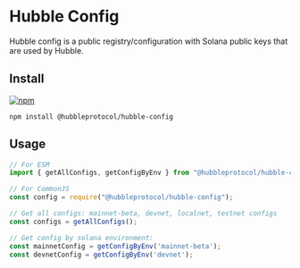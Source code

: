 # Hubble Config

Hubble config is a public registry/configuration with Solana public keys that are used by Hubble.

## Install

[![npm](https://img.shields.io/npm/v/@hubbleprotocol/hubble-config)](https://www.npmjs.com/package/@hubbleprotocol/hubble-config)

```shell
npm install @hubbleprotocol/hubble-config
```

## Usage

```js
// For ESM
import { getAllConfigs, getConfigByEnv } from "@hubbleprotocol/hubble-config";

// For CommonJS
const config = require("@hubbleprotocol/hubble-config");

// Get all configs: mainnet-beta, devnet, localnet, testnet configs
const configs = getAllConfigs();

// Get config by solana environment:
const mainnetConfig = getConfigByEnv('mainnet-beta');
const devnetConfig = getConfigByEnv('devnet');
```